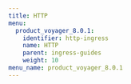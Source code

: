```yaml
---
title: HTTP
menu:
  product_voyager_8.0.1:
    identifier: http-ingress
    name: HTTP
    parent: ingress-guides
    weight: 10
menu_name: product_voyager_8.0.1
---
```

